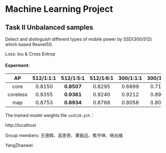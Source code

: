 # Machine Learning Project 
## Task II Unbalanced samples

Detect and distinguish different types of mobile power by SSD(300/512) which based Resnet50.

Loss: Iou & Cross Entrop

#### Experment:

|AP|512/1:1:1|512/1:5:1|512/1:6:1|300/1:1:1|300/1:5:1|300/1:6:1|
|:------:|:----:|:----:|:----:|:----:|:----:|:----:|
|core    |0.8150|**0.8507**|0.8295|0.6899|0.7191|0.7119|
|coreless|0.9355|**0.9361**|0.9240|0.9212|0.8965|0.8955|
|map     |0.8753|**0.8934**|0.8768|0.8056|0.8078|0.8037|

The trained model weights file ```ssd120.pth```：

http://localhost

Group members: 王德辉、高思奇、黄振远、焦守坤、杨兆维

YangZhaowei